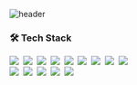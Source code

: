 <!--### Hi there 👋-->

<!--
**Zzinnn/zzinnn** is a ✨ _special_ ✨ repository because its `README.md` (this file) appears on your GitHub profile.

Here are some ideas to get you started:

- 🔭 I’m currently working on ...
- 🌱 I’m currently learning ...
- 👯 I’m looking to collaborate on ...
- 🤔 I’m looking for help with ...
- 💬 Ask me about ...
- 📫 How to reach me: ...
- 😄 Pronouns: ...
- ⚡ Fun fact: ...
-->

![header](https://capsule-render.vercel.app/api?type=soft&color=ffebe9&height=200&section=header&text=JEONG%20JINA&fontSize=80&fontColor=ffffff)

<h3 align="left">🛠 Tech Stack</h3>
<p align="left">
  <img src="https://img.shields.io/badge/Java-007396?style=flat&logo=Java&logoColor=white"/></a>&nbsp 
  <img src="https://img.shields.io/badge/Javascript-ffb13b?style=flat&logo=javascript&logoColor=white"/></a>&nbsp
   <img src="https://img.shields.io/badge/html-E34F26?style=flat&logo=html5&logoColor=white"/></a>&nbsp 
  <img src="https://img.shields.io/badge/css-1572B6?style=flat&logo=css3&logoColor=white"/></a>&nbsp 
  <img src="https://img.shields.io/badge/aws-333664?style=flat&logo=amazon-aws&logoColor=white"/></a>&nbsp 
  <img src="https://img.shields.io/badge/SpringBoot-6DB33F?style=flat&logo=SpringBoot&logoColor=white"/></a>&nbsp 
  <img src="https://img.shields.io/badge/mariaDB-3766AB?style=flat&logo=MariaDB&logoColor=white"/></a>&nbsp 
  <img src="https://img.shields.io/badge/Spring-00599C?style=flat&logo=Spring&logoColor=white"/></a>&nbsp 
  <img src="https://img.shields.io/badge/Ajax-11B48A?style=flat&logo=Academia&logoColor=white"/></a>&nbsp 
  <br>
  <img src="https://img.shields.io/badge/tomcat-092E20?style=flat&logo=ApacheTomcat&logoColor=white"/></a>&nbsp 
  <img src="https://img.shields.io/badge/lombok-E6B91E?style=flat&logo=MySql&logoColor=white"/></a>&nbsp 
  <img src="https://img.shields.io/badge/mybatis-DB3552?style=flat&logo=Hulu&logoColor=white"/></a>&nbsp 
  <img src="https://img.shields.io/badge/sts4-005571?style=flat&logo=elasticsearch&logoColor=white"/></a>&nbsp 
  <img src="https://img.shields.io/badge/git-005571?style=flat&logo=Git&logoColor=white"/></a>&nbsp 
</p>
<br>

